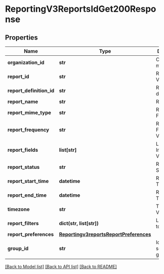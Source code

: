 # ReportingV3ReportsIdGet200Response

## Properties
Name | Type | Description | Notes
------------ | ------------- | ------------- | -------------
**organization_id** | **str** | CyberSource merchant id | [optional] 
**report_id** | **str** | Report ID Value | [optional] 
**report_definition_id** | **str** | Report definition Id | [optional] 
**report_name** | **str** | Report Name | [optional] 
**report_mime_type** | **str** | Report Format | [optional] 
**report_frequency** | **str** | Report Frequency Value | [optional] 
**report_fields** | **list[str]** | List of Integer Values | [optional] 
**report_status** | **str** | Report Status Value | [optional] 
**report_start_time** | **datetime** | Report Start Time Value | [optional] 
**report_end_time** | **datetime** | Report End Time Value | [optional] 
**timezone** | **str** | Time Zone Value | [optional] 
**report_filters** | **dict(str, list[str])** | List of filters to apply | [optional] 
**report_preferences** | [**Reportingv3reportsReportPreferences**](Reportingv3reportsReportPreferences.md) |  | [optional] 
**group_id** | **str** | Id for selected group. | [optional] 

[[Back to Model list]](../README.md#documentation-for-models) [[Back to API list]](../README.md#documentation-for-api-endpoints) [[Back to README]](../README.md)


